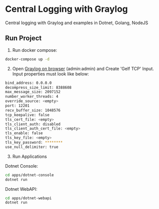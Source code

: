 # Central Logging with Graylog

Central logging with Graylog and examples in Dotnet, Golang, NodeJS

## Run Project

1. Run docker compose:

```sh
docker-compose up -d
```

2. Open [Graylog on browser](http://localhost:9000) (admin:admin) and Create 'Gelf TCP' Input. Input properties must look like below:

```sh
bind_address: 0.0.0.0
decompress_size_limit: 8388608
max_message_size: 2097152
number_worker_threads: 4
override_source: <empty>
port: 12201
recv_buffer_size: 1048576
tcp_keepalive: false
tls_cert_file: <empty>
tls_client_auth: disabled
tls_client_auth_cert_file: <empty>
tls_enable: false
tls_key_file: <empty>
tls_key_password: ********
use_null_delimiter: true
```

3. Run Applications

Dotnet Console:
```sh
cd apps/dotnet-console
dotnet run
```

Dotnet WebAPI:
```sh
cd apps/dotnet-webapi
dotnet run
```